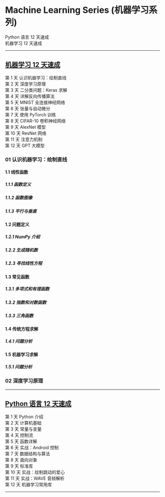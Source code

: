 # Machine Learning Series (机器学习系列)

Python 语言 12 天速成  
机器学习 12 天速成

---

## [机器学习 12 天速成](https://docs.google.com/document/d/18V6H_600l-drkXd99pjNtSJtA7rIWWnER-KxIrB-lQY/edit?usp=sharing)

第 1 天 认识机器学习：绘制直线  
第 2 天 深度学习原理  
第 3 天 二分类问题：Keras 求解  
第 4 天 详解反向传播算法  
第 5 天 MNIST 全连接神经网络  
第 6 天 张量与自动微分  
第 7 天 使用 PyTorch 训练  
第 8 天 CIFAR-10 卷积神经网络  
第 9 天 AlexNet 模型  
第 10 天 ResNet 网络  
第 11 天 注意力机制  
第 12 天 GPT 大模型  

### 01 认识机器学习：绘制直线
#### 1.1 线性函数
##### 1.1.1 函数定义
##### 1.1.2 函数图像
##### 1.1.3 平行与垂直
#### 1.2 问题定义
##### 1.2.1 NumPy 介绍
##### 1.2.2 生成随机数
##### 1.2.3 寻找线性方程
#### 1.3 常见函数
##### 1.3.1 多项式和有理函数
##### 1.3.2 指数和对数函数
##### 1.3.3 三角函数
#### 1.4 传统方程求解
##### 1.4.1 问题分析
#### 1.5 机器学习求解
##### 1.5.1 问题分析

### 02 深度学习原理

---

## [Python 语言 12 天速成](https://docs.google.com/document/d/13dJIhnj4FbxFApRbaxyYz436vsRMAK9FhqPyuqBMY9Q/edit?usp=sharing)

第 1 天 Python 介绍  
第 2 天 计算机基础  
第 3 天 常量与变量  
第 4 天 控制流  
第 5 天 函数详解  
第 6 天 实战：Android 控制  
第 7 天 数据结构与算法  
第 8 天 面向对象  
第 9 天 标准库  
第 10 天 实战：绘制跳动的爱心  
第 11 天 实战：WAVE 音频解析  
第 12 天 机器学习常用库  

---
